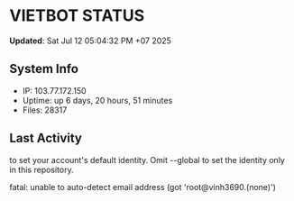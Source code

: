 # VIETBOT STATUS
**Updated**: Sat Jul 12 05:04:32 PM +07 2025

## System Info
- IP: 103.77.172.150
- Uptime: up 6 days, 20 hours, 51 minutes
- Files: 28317

## Last Activity

to set your account's default identity.
Omit --global to set the identity only in this repository.

fatal: unable to auto-detect email address (got 'root@vinh3690.(none)')
